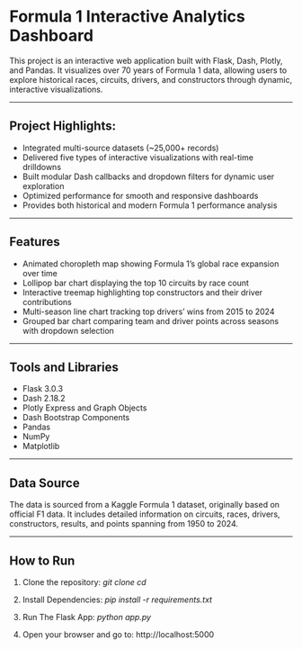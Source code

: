 # Formula 1 Interactive Analytics Dashboard

This project is an interactive web application built with Flask, Dash, Plotly, and Pandas. It visualizes over 70 years of Formula 1 data, allowing users to explore historical races, circuits, drivers, and constructors through dynamic, interactive visualizations.

---

## Project Highlights:

- Integrated multi-source datasets (~25,000+ records)
- Delivered five types of interactive visualizations with real-time drilldowns
- Built modular Dash callbacks and dropdown filters for dynamic user exploration
- Optimized performance for smooth and responsive dashboards
- Provides both historical and modern Formula 1 performance analysis

---

## Features

- Animated choropleth map showing Formula 1’s global race expansion over time  
- Lollipop bar chart displaying the top 10 circuits by race count  
- Interactive treemap highlighting top constructors and their driver contributions  
- Multi-season line chart tracking top drivers’ wins from 2015 to 2024  
- Grouped bar chart comparing team and driver points across seasons with dropdown selection

---

## Tools and Libraries

- Flask 3.0.3  
- Dash 2.18.2  
- Plotly Express and Graph Objects  
- Dash Bootstrap Components  
- Pandas  
- NumPy  
- Matplotlib

---

## Data Source

The data is sourced from a Kaggle Formula 1 dataset, originally based on official F1 data. It includes detailed information on circuits, races, drivers, constructors, results, and points spanning from 1950 to 2024.

---

## How to Run

1. Clone the repository:
   _git clone <your-repo-url>
   cd <your-repo-folder>_

2. Install Dependencies:
   _pip install -r requirements.txt_

4. Run The Flask App:
   _python app.py_

5. Open your browser and go to:
   http://localhost:5000


